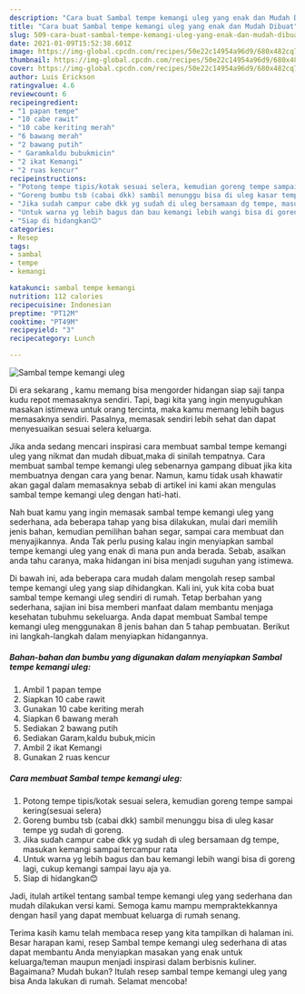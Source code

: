 ```yaml
---
description: "Cara buat Sambal tempe kemangi uleg yang enak dan Mudah Dibuat"
title: "Cara buat Sambal tempe kemangi uleg yang enak dan Mudah Dibuat"
slug: 509-cara-buat-sambal-tempe-kemangi-uleg-yang-enak-dan-mudah-dibuat
date: 2021-01-09T15:52:38.601Z
image: https://img-global.cpcdn.com/recipes/50e22c14954a96d9/680x482cq70/sambal-tempe-kemangi-uleg-foto-resep-utama.jpg
thumbnail: https://img-global.cpcdn.com/recipes/50e22c14954a96d9/680x482cq70/sambal-tempe-kemangi-uleg-foto-resep-utama.jpg
cover: https://img-global.cpcdn.com/recipes/50e22c14954a96d9/680x482cq70/sambal-tempe-kemangi-uleg-foto-resep-utama.jpg
author: Luis Erickson
ratingvalue: 4.6
reviewcount: 6
recipeingredient:
- "1 papan tempe"
- "10 cabe rawit"
- "10 cabe keriting merah"
- "6 bawang merah"
- "2 bawang putih"
- " Garamkaldu bubukmicin"
- "2 ikat Kemangi"
- "2 ruas kencur"
recipeinstructions:
- "Potong tempe tipis/kotak sesuai selera, kemudian goreng tempe sampai kering(sesuai selera)"
- "Goreng bumbu tsb (cabai dkk) sambil menunggu bisa di uleg kasar tempe yg sudah di goreng."
- "Jika sudah campur cabe dkk yg sudah di uleg bersamaan dg tempe, masukan kemangi sampai tercampur rata"
- "Untuk warna yg lebih bagus dan bau kemangi lebih wangi bisa di goreng lagi, cukup kemangi sampai layu aja ya."
- "Siap di hidangkan😊"
categories:
- Resep
tags:
- sambal
- tempe
- kemangi

katakunci: sambal tempe kemangi 
nutrition: 112 calories
recipecuisine: Indonesian
preptime: "PT12M"
cooktime: "PT49M"
recipeyield: "3"
recipecategory: Lunch

---
```



![Sambal tempe kemangi uleg](https://img-global.cpcdn.com/recipes/50e22c14954a96d9/680x482cq70/sambal-tempe-kemangi-uleg-foto-resep-utama.jpg)

Di era  sekarang , kamu memang bisa mengorder hidangan siap saji tanpa kudu repot memasaknya sendiri. Tapi, bagi kita yang ingin menyuguhkan masakan istimewa untuk orang tercinta, maka kamu memang lebih bagus memasaknya sendiri. Pasalnya, memasak sendiri lebih sehat dan dapat menyesuaikan sesuai selera keluarga.

Jika anda sedang mencari inspirasi cara membuat sambal tempe kemangi uleg yang nikmat dan mudah dibuat,maka di sinilah tempatnya. Cara membuat sambal tempe kemangi uleg  sebenarnya gampang dibuat jika kita membuatnya dengan cara yang benar. Namun, kamu tidak usah khawatir akan gagal dalam memasaknya 
sebab di artikel ini kami akan mengulas sambal tempe kemangi uleg dengan hati-hati.  



Nah buat kamu yang ingin memasak sambal tempe kemangi uleg yang sederhana, ada beberapa tahap yang bisa dilakukan, mulai dari memilih jenis bahan, kemudian pemilihan bahan segar, sampai cara membuat dan menyajikannya. Anda Tak perlu pusing kalau ingin menyiapkan sambal tempe kemangi uleg yang enak di mana pun anda berada. Sebab, asalkan anda  tahu caranya, maka hidangan ini bisa menjadi suguhan yang istimewa.

Di bawah ini, ada beberapa cara mudah dalam mengolah resep sambal tempe kemangi uleg yang siap dihidangkan. Kali ini, yuk kita coba buat sambal tempe kemangi uleg sendiri di rumah. Tetap berbahan yang sederhana, sajian ini bisa memberi manfaat dalam membantu menjaga kesehatan tubuhmu sekeluarga. Anda dapat membuat Sambal tempe kemangi uleg menggunakan 8 jenis bahan dan 5 tahap pembuatan. Berikut ini langkah-langkah dalam menyiapkan hidangannya.

<!--inarticleads1-->

##### Bahan-bahan dan bumbu yang digunakan dalam menyiapkan Sambal tempe kemangi uleg:

1. Ambil 1 papan tempe
1. Siapkan 10 cabe rawit
1. Gunakan 10 cabe keriting merah
1. Siapkan 6 bawang merah
1. Sediakan 2 bawang putih
1. Sediakan  Garam,kaldu bubuk,micin
1. Ambil 2 ikat Kemangi
1. Gunakan 2 ruas kencur




<!--inarticleads2-->

##### Cara membuat Sambal tempe kemangi uleg:

1. Potong tempe tipis/kotak sesuai selera, kemudian goreng tempe sampai kering(sesuai selera)
1. Goreng bumbu tsb (cabai dkk) sambil menunggu bisa di uleg kasar tempe yg sudah di goreng.
1. Jika sudah campur cabe dkk yg sudah di uleg bersamaan dg tempe, masukan kemangi sampai tercampur rata
1. Untuk warna yg lebih bagus dan bau kemangi lebih wangi bisa di goreng lagi, cukup kemangi sampai layu aja ya.
1. Siap di hidangkan😊




Jadi, itulah artikel tentang  sambal tempe kemangi uleg  yang sederhana dan mudah dilakukan versi kami. Semoga kamu mampu mempraktekkannya dengan hasil yang dapat membuat keluarga di rumah senang. 

Terima kasih kamu telah membaca resep yang kita tampilkan di halaman ini. Besar harapan kami, resep  Sambal tempe kemangi uleg sederhana di atas dapat membantu Anda menyiapkan masakan yang enak untuk keluarga/teman maupun menjadi inspirasi dalam berbisnis kuliner. Bagaimana? Mudah bukan? Itulah resep sambal tempe kemangi uleg yang bisa Anda lakukan di rumah. Selamat mencoba!

